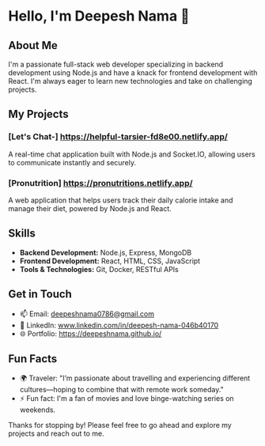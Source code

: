 # Hello, I'm Deepesh Nama 👋

## About Me
I'm a passionate full-stack web developer specializing in backend development using Node.js and have a knack for frontend development with React. I'm always eager to learn new technologies and take on challenging projects.

## My Projects
### [Let's Chat-] https://helpful-tarsier-fd8e00.netlify.app/
A real-time chat application built with Node.js and Socket.IO, allowing users to communicate instantly and securely.

### [Pronutrition] https://pronutritions.netlify.app/
A web application that helps users track their daily calorie intake and manage their diet, powered by Node.js and React.

## Skills
- **Backend Development:** Node.js, Express, MongoDB
- **Frontend Development:** React, HTML, CSS, JavaScript
- **Tools & Technologies:** Git, Docker, RESTful APIs

## Get in Touch
- 📫 Email: deepeshnama0786@gmail.com
- 💼 LinkedIn: www.linkedin.com/in/deepesh-nama-046b40170
- 🌐 Portfolio: https://deepeshnama.github.io/

## Fun Facts
- 🌍 Traveler: "I’m passionate about travelling and experiencing different cultures—hoping to combine that with remote work someday."
- ⚡ Fun fact: I'm a fan of movies and love binge-watching series on weekends.

Thanks for stopping by! Please feel free to go ahead and explore my projects and reach out to me.
